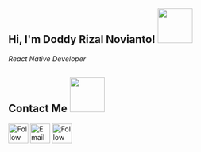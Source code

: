 <h2>Hi, I'm Doddy Rizal Novianto! <img src="https://media.giphy.com/media/gmmdtnbcRdDMs/giphy.gif" width="70"></h2>
<p><em>React Native Developer</em></p>

<h2>Contact Me <img src="https://media.giphy.com/media/VG8aixArY7kU7ZFbZU/giphy.gif" width="70"></h2>

[<img src="https://img.icons8.com/dusk/48/000000/linkedin.png" height="40em" align="center" alt="Follow Doddy on LinkedIn" title="Follow Doddy on Linkedin"/>](https://www.linkedin.com/in/doddy-rizal-novianto-559269157/)      <a href="mailto:doddyrizaln@gmail.com"><img src="https://img.icons8.com/dusk/48/000000/gmail.png" height="40em" align="center" alt="Email Doddy" title="Email Doddy"/></a>  [<img src="https://img.icons8.com/dusk/48/000000/instagram-new.png" height="40em" align="center" alt="Follow Doddy on Instagram" title="Follow Doddy on Instagram"/>](https://www.instagram.com/drzaln/)
